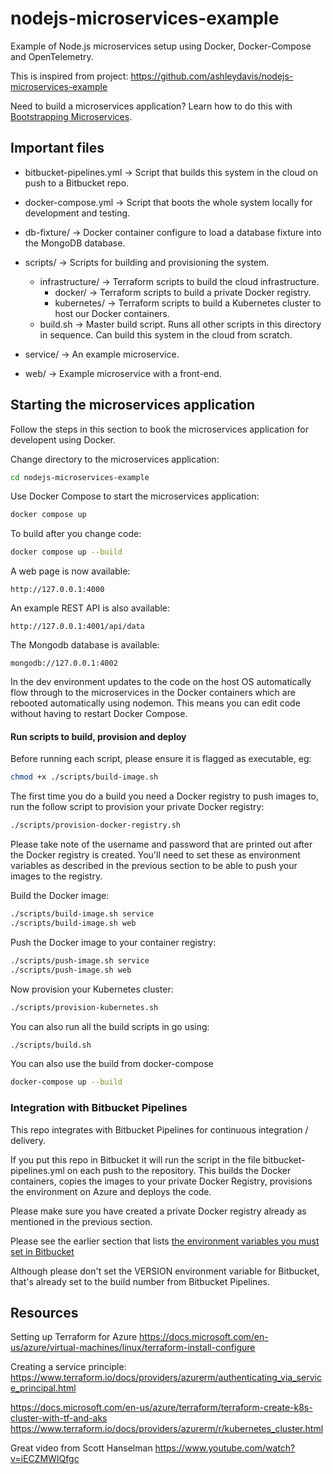 # nodejs-microservices-example

Example of Node.js microservices setup using Docker, Docker-Compose and OpenTelemetry.

This is inspired from project: https://github.com/ashleydavis/nodejs-microservices-example

Need to build a microservices application? Learn how to do this with [Bootstrapping Microservices](http://bit.ly/2o0aDsP).


## Important files

- bitbucket-pipelines.yml -> Script that builds this system in the cloud on push to a Bitbucket repo.

- docker-compose.yml -> Script that boots the whole system locally for development and testing.
- db-fixture/           -> Docker container configure to load a database fixture into the MongoDB database.
- scripts/              -> Scripts for building and provisioning the system.
    - infrastructure/   -> Terraform scripts to build the cloud infrastructure.
        - docker/       -> Terraform scripts to build a private Docker registry.
        - kubernetes/   -> Terraform scripts to build a Kubernetes cluster to host our Docker containers.
    - build.sh          -> Master build script. Runs all other scripts in this directory in sequence. Can build this system in the cloud from scratch.
- service/              -> An example microservice.
- web/                  -> Example microservice with a front-end.


## Starting the microservices application

Follow the steps in this section to book the microservices application for developent using Docker.

Change directory to the microservices application:

```bash
cd nodejs-microservices-example
```

Use Docker Compose to start the microservices application:

```bash
docker compose up
```

To build after you change code:

```bash
docker compose up --build
```

A web page is now available:

    http://127.0.0.1:4000

An example REST API is also available:

    http://127.0.0.1:4001/api/data

The Mongodb database is available:

    mongodb://127.0.0.1:4002

In the dev environment updates to the code on the host OS automatically flow through to the microservices in the Docker containers which are rebooted automatically using nodemon. This means you can edit code without having to restart Docker Compose.


#### Run scripts to build, provision and deploy

Before running each script, please ensure it is flagged as executable, eg:

```bash
chmod +x ./scripts/build-image.sh
```

The first time you do a build you need a Docker registry to push images to, run the follow script to provision your private Docker registry:

```bash
./scripts/provision-docker-registry.sh
```

Please take note of the username and password that are printed out after the Docker registry is created. You'll need to set these as environment variables as described in the previous section to be able to push your images to the registry.

Build the Docker image:

```bash
./scripts/build-image.sh service
./scripts/build-image.sh web
```

Push the Docker image to your container registry:

```bash
./scripts/push-image.sh service
./scripts/push-image.sh web
```

Now provision your Kubernetes cluster:

```bash
./scripts/provision-kubernetes.sh
```

You can also run all the build scripts in go using:

```bash
./scripts/build.sh
```

You can also use the build from docker-compose
```bash
docker-compose up --build
```


### Integration with Bitbucket Pipelines

This repo integrates with Bitbucket Pipelines for continuous integration / delivery.

If you put this repo in Bitbucket it will run the script in the file bitbucket-pipelines.yml on each push to the repository. This builds the Docker containers, copies the images to your private Docker Registry, provisions the environment on Azure and deploys the code.

Please make sure you have created a private Docker registry already as mentioned in the previous section.

Please see the earlier section that lists [the environment variables you must set in Bitbucket](https://confluence.atlassian.com/bitbucket/variables-in-pipelines-794502608.html)

Although please don't set the VERSION environment variable for Bitbucket, that's already set to the build number from Bitbucket Pipelines.

## Resources

Setting up Terraform for Azure
https://docs.microsoft.com/en-us/azure/virtual-machines/linux/terraform-install-configure

Creating a service principle:
https://www.terraform.io/docs/providers/azurerm/authenticating_via_service_principal.html

https://docs.microsoft.com/en-us/azure/terraform/terraform-create-k8s-cluster-with-tf-and-aks
https://www.terraform.io/docs/providers/azurerm/r/kubernetes_cluster.html

Great video from Scott Hanselman
https://www.youtube.com/watch?v=iECZMWIQfgc
